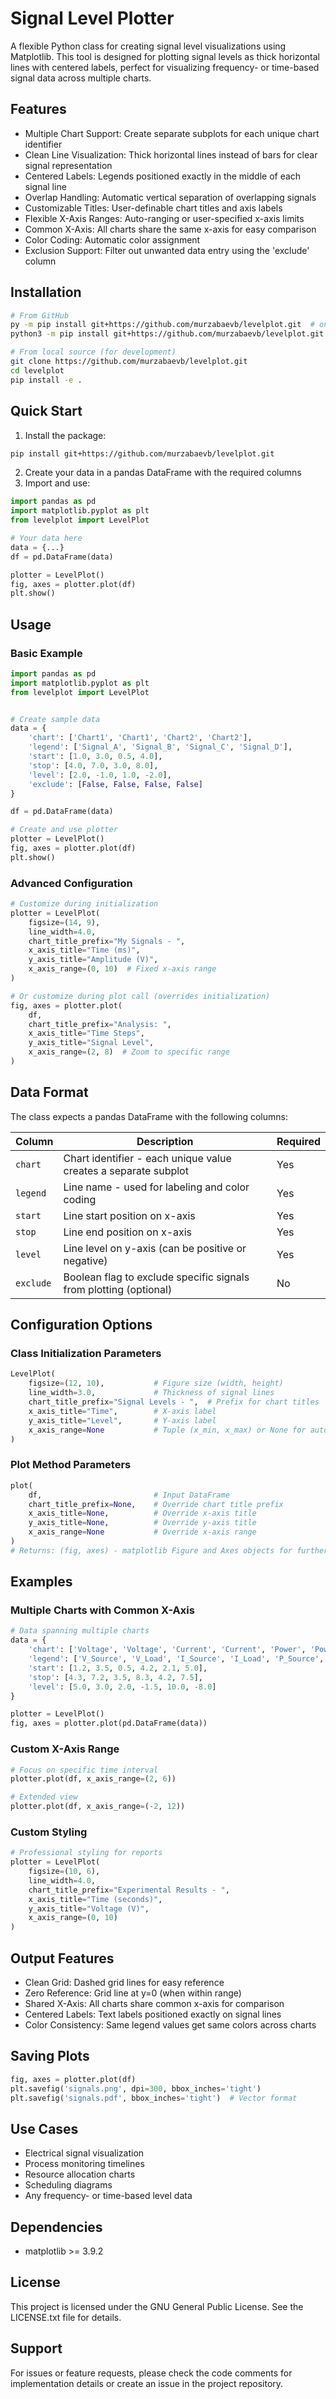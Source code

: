# Signal Level Plotter
A flexible Python class for creating signal level visualizations using Matplotlib. This tool is designed for plotting signal levels as thick horizontal lines with centered labels, perfect for visualizing frequency- or time-based signal data across multiple charts.

## Features
- Multiple Chart Support: Create separate subplots for each unique chart identifier
- Clean Line Visualization: Thick horizontal lines instead of bars for clear signal representation
- Centered Labels: Legends positioned exactly in the middle of each signal line
- Overlap Handling: Automatic vertical separation of overlapping signals
- Customizable Titles: User-definable chart titles and axis labels
- Flexible X-Axis Ranges: Auto-ranging or user-specified x-axis limits
- Common X-Axis: All charts share the same x-axis for easy comparison
- Color Coding: Automatic color assignment
- Exclusion Support: Filter out unwanted data entry using the 'exclude' column

## Installation
```bash
# From GitHub
py -m pip install git+https://github.com/murzabaevb/levelplot.git  # on Windows 
python3 -m pip install git+https://github.com/murzabaevb/levelplot.git  # on Unix/macOS

# From local source (for development)
git clone https://github.com/murzabaevb/levelplot.git
cd levelplot
pip install -e .
```

## Quick Start

1. Install the package:
```bash
pip install git+https://github.com/murzabaevb/levelplot.git
```
2. Create your data in a pandas DataFrame with the required columns
3. Import and use:
```python
import pandas as pd
import matplotlib.pyplot as plt
from levelplot import LevelPlot

# Your data here
data = {...}
df = pd.DataFrame(data)

plotter = LevelPlot()
fig, axes = plotter.plot(df)
plt.show()
```


## Usage

### Basic Example

```python
import pandas as pd
import matplotlib.pyplot as plt
from levelplot import LevelPlot


# Create sample data
data = {
    'chart': ['Chart1', 'Chart1', 'Chart2', 'Chart2'],
    'legend': ['Signal_A', 'Signal_B', 'Signal_C', 'Signal_D'],
    'start': [1.0, 3.0, 0.5, 4.0],
    'stop': [4.0, 7.0, 3.0, 8.0],
    'level': [2.0, -1.0, 1.0, -2.0],
    'exclude': [False, False, False, False]
}

df = pd.DataFrame(data)

# Create and use plotter
plotter = LevelPlot()
fig, axes = plotter.plot(df)
plt.show()
```

### Advanced Configuration

```python
# Customize during initialization
plotter = LevelPlot(
    figsize=(14, 9),
    line_width=4.0,
    chart_title_prefix="My Signals - ",
    x_axis_title="Time (ms)",
    y_axis_title="Amplitude (V)",
    x_axis_range=(0, 10)  # Fixed x-axis range
)

# Or customize during plot call (overrides initialization)
fig, axes = plotter.plot(
    df,
    chart_title_prefix="Analysis: ",
    x_axis_title="Time Steps",
    y_axis_title="Signal Level",
    x_axis_range=(2, 8)  # Zoom to specific range
)
```
## Data Format

The class expects a pandas DataFrame with the following columns:

| Column | Description                                                       | Required |
|--------|-------------------------------------------------------------------|----------|
|`chart`| Chart identifier - each unique value creates a separate subplot   |Yes|
|`legend`| Line name - used for labeling and color coding                    |Yes|
|`start`| Line start position on x-axis                                     |Yes|
|`stop`| Line end position on x-axis                                       |Yes|
|`level`| Line level on y-axis (can be positive or negative)                |Yes|
|`exclude`| Boolean flag to exclude specific signals from plotting (optional) |No|

## Configuration Options

### Class Initialization Parameters

```python
LevelPlot(
    figsize=(12, 10),           # Figure size (width, height)
    line_width=3.0,             # Thickness of signal lines
    chart_title_prefix="Signal Levels - ",  # Prefix for chart titles
    x_axis_title="Time",        # X-axis label
    y_axis_title="Level",       # Y-axis label
    x_axis_range=None           # Tuple (x_min, x_max) or None for auto-range
)
```

### Plot Method Parameters

```python
plot(
    df,                         # Input DataFrame
    chart_title_prefix=None,    # Override chart title prefix
    x_axis_title=None,          # Override x-axis title
    y_axis_title=None,          # Override y-axis title
    x_axis_range=None           # Override x-axis range
)
# Returns: (fig, axes) - matplotlib Figure and Axes objects for further customization
```

## Examples

### Multiple Charts with Common X-Axis

```python
# Data spanning multiple charts
data = {
    'chart': ['Voltage', 'Voltage', 'Current', 'Current', 'Power', 'Power'],
    'legend': ['V_Source', 'V_Load', 'I_Source', 'I_Load', 'P_Source', 'P_Load'],
    'start': [1.2, 3.5, 0.5, 4.2, 2.1, 5.0],
    'stop': [4.3, 7.2, 3.5, 8.3, 4.2, 7.5],
    'level': [5.0, 3.0, 2.0, -1.5, 10.0, -8.0]
}

plotter = LevelPlot()
fig, axes = plotter.plot(pd.DataFrame(data))
```

### Custom X-Axis Range

```python
# Focus on specific time interval
plotter.plot(df, x_axis_range=(2, 6))

# Extended view
plotter.plot(df, x_axis_range=(-2, 12))
```

### Custom Styling

```python
# Professional styling for reports
plotter = LevelPlot(
    figsize=(10, 6),
    line_width=4.0,
    chart_title_prefix="Experimental Results - ",
    x_axis_title="Time (seconds)",
    y_axis_title="Voltage (V)",
    x_axis_range=(0, 10)
)
```

## Output Features
- Clean Grid: Dashed grid lines for easy reference
- Zero Reference: Grid line at y=0 (when within range)
- Shared X-Axis: All charts share common x-axis for comparison
- Centered Labels: Text labels positioned exactly on signal lines
- Color Consistency: Same legend values get same colors across charts

## Saving Plots

```python
fig, axes = plotter.plot(df)
plt.savefig('signals.png', dpi=300, bbox_inches='tight')
plt.savefig('signals.pdf', bbox_inches='tight')  # Vector format
```

## Use Cases
- Electrical signal visualization
- Process monitoring timelines
- Resource allocation charts
- Scheduling diagrams
- Any frequency- or time-based level data

## Dependencies
- matplotlib >= 3.9.2

## License

This project is licensed under the GNU General Public License. See the LICENSE.txt file for details.

## Support

For issues or feature requests, please check the code comments for implementation details or create an issue in the project repository.
